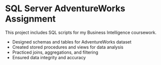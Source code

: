 # SQL Server AdventureWorks Assignment

This project includes SQL scripts for my Business Intelligence coursework. 

- Designed schemas and tables for AdventureWorks dataset  
- Created stored procedures and views for data analysis  
- Practiced joins, aggregations, and filtering  
- Ensured data integrity and accuracy
